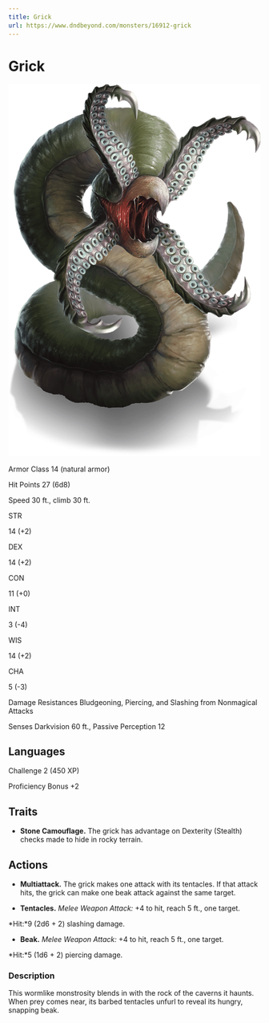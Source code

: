 ```yaml
---
title: Grick
url: https://www.dndbeyond.com/monsters/16912-grick
---
```


# Grick

![Grick](grick.png)

Armor Class
14
(natural armor)

Hit Points
27
(6d8)

Speed
30 ft., climb 30 ft.

STR

14
(+2)

DEX

14
(+2)

CON

11
(+0)

INT

3
(-4)

WIS

14
(+2)

CHA

5
(-3)

Damage Resistances
Bludgeoning, Piercing, and Slashing from Nonmagical Attacks

Senses
Darkvision 60 ft., Passive Perception 12

Languages
--

Challenge
2 (450 XP)

Proficiency Bonus
+2

## Traits

* **Stone Camouflage.** The grick has advantage on Dexterity (Stealth) checks made to hide in rocky terrain.

## Actions

* **Multiattack.** The grick makes one attack with its tentacles. If that attack hits, the grick can make one beak attack against the same target.

* **Tentacles.** *Melee Weapon Attack:* +4 to hit, reach 5 ft., one target.

*Hit:*9 (2d6 + 2) slashing damage.

* **Beak.** *Melee Weapon Attack:* +4 to hit, reach 5 ft., one target.

*Hit:*5 (1d6 + 2) piercing damage.

### Description

This wormlike monstrosity blends in with the rock of the caverns it haunts. When prey comes near, its barbed tentacles unfurl to reveal its hungry, snapping beak.